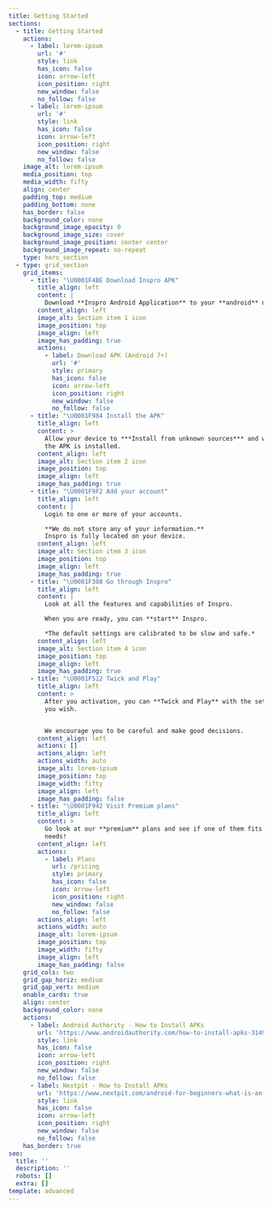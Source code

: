 ```yaml
---
title: Getting Started
sections:
  - title: Getting Started
    actions:
      - label: lorem-ipsum
        url: '#'
        style: link
        has_icon: false
        icon: arrow-left
        icon_position: right
        new_window: false
        no_follow: false
      - label: lorem-ipsum
        url: '#'
        style: link
        has_icon: false
        icon: arrow-left
        icon_position: right
        new_window: false
        no_follow: false
    image_alt: lorem-ipsum
    media_position: top
    media_width: fifty
    align: center
    padding_top: medium
    padding_bottom: none
    has_border: false
    background_color: none
    background_image_opacity: 0
    background_image_size: cover
    background_image_position: center center
    background_image_repeat: no-repeat
    type: hero_section
  - type: grid_section
    grid_items:
      - title: "\U0001F4BE Download Inspro APK"
        title_align: left
        content: |
          Download **Inspro Android Application** to your **android** device.
        content_align: left
        image_alt: Section item 1 icon
        image_position: top
        image_align: left
        image_has_padding: true
        actions:
          - label: Download APK (Android 7+)
            url: '#'
            style: primary
            has_icon: false
            icon: arrow-left
            icon_position: right
            new_window: false
            no_follow: false
      - title: "\U0001F984 Install the APK"
        title_align: left
        content: >
          Allow your device to ***Install from unknown sources*** and wait until
          the APK is installed.
        content_align: left
        image_alt: Section item 2 icon
        image_position: top
        image_align: left
        image_has_padding: true
      - title: "\U0001F9F2 Add your account"
        title_align: left
        content: |
          Login to one or more of your accounts.

          **We do not store any of your information.** 
          Inspro is fully located on your device.
        content_align: left
        image_alt: Section item 3 icon
        image_position: top
        image_align: left
        image_has_padding: true
      - title: "\U0001F308 Go through Inspro"
        title_align: left
        content: |
          Look at all the features and capabilities of Inspro.

          When you are ready, you can **start** Inspro.

          *The default settings are calibrated to be slow and safe.*
        content_align: left
        image_alt: Section item 4 icon
        image_position: top
        image_align: left
        image_has_padding: true
      - title: "\U0001F512 Twick and Play"
        title_align: left
        content: >
          After you activation, you can **Twick and Play** with the settings as
          you wish.


          We encourage you to be careful and make good decisions.
        content_align: left
        actions: []
        actions_align: left
        actions_width: auto
        image_alt: lorem-ipsum
        image_position: top
        image_width: fifty
        image_align: left
        image_has_padding: false
      - title: "\U0001F942 Visit Premium plans"
        title_align: left
        content: >
          Go look at our **premium** plans and see if one of them fits your
          needs!
        content_align: left
        actions:
          - label: Plans
            url: /pricing
            style: primary
            has_icon: false
            icon: arrow-left
            icon_position: right
            new_window: false
            no_follow: false
        actions_align: left
        actions_width: auto
        image_alt: lorem-ipsum
        image_position: top
        image_width: fifty
        image_align: left
        image_has_padding: false
    grid_cols: two
    grid_gap_horiz: medium
    grid_gap_vert: medium
    enable_cards: true
    align: center
    background_color: none
    actions:
      - label: Android Authority - How to Install APKs
        url: 'https://www.androidauthority.com/how-to-install-apks-31494/'
        style: link
        has_icon: false
        icon: arrow-left
        icon_position: right
        new_window: false
        no_follow: false
      - label: Nextpit - How to Install APKs
        url: 'https://www.nextpit.com/android-for-beginners-what-is-an-apk-file'
        style: link
        has_icon: false
        icon: arrow-left
        icon_position: right
        new_window: false
        no_follow: false
    has_border: true
seo:
  title: ''
  description: ''
  robots: []
  extra: []
template: advanced
---
```

